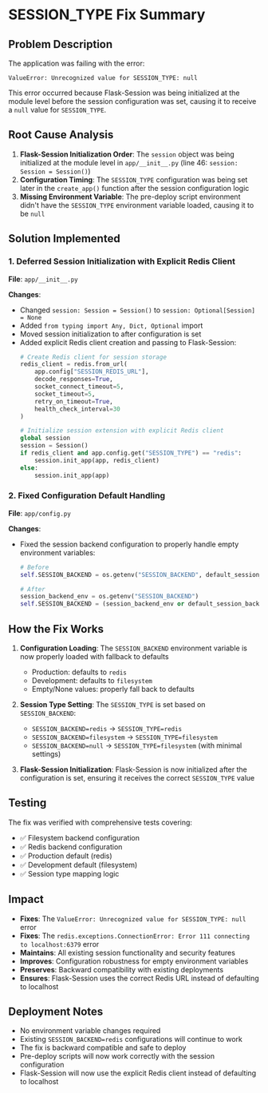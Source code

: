 # SESSION_TYPE Fix Summary

## Problem Description

The application was failing with the error:
```
ValueError: Unrecognized value for SESSION_TYPE: null
```

This error occurred because Flask-Session was being initialized at the module level before the session configuration was set, causing it to receive a `null` value for `SESSION_TYPE`.

## Root Cause Analysis

1. **Flask-Session Initialization Order**: The `session` object was being initialized at the module level in `app/__init__.py` (line 46: `session: Session = Session()`)
2. **Configuration Timing**: The `SESSION_TYPE` configuration was being set later in the `create_app()` function after the session configuration logic
3. **Missing Environment Variable**: The pre-deploy script environment didn't have the `SESSION_TYPE` environment variable loaded, causing it to be `null`

## Solution Implemented

### 1. Deferred Session Initialization with Explicit Redis Client

**File**: `app/__init__.py`

**Changes**:
- Changed `session: Session = Session()` to `session: Optional[Session] = None`
- Added `from typing import Any, Dict, Optional` import
- Moved session initialization to after configuration is set
- Added explicit Redis client creation and passing to Flask-Session:
  ```python
  # Create Redis client for session storage
  redis_client = redis.from_url(
      app.config["SESSION_REDIS_URL"], 
      decode_responses=True,
      socket_connect_timeout=5,
      socket_timeout=5,
      retry_on_timeout=True,
      health_check_interval=30
  )
  
  # Initialize session extension with explicit Redis client
  global session
  session = Session()
  if redis_client and app.config.get("SESSION_TYPE") == "redis":
      session.init_app(app, redis_client)
  else:
      session.init_app(app)
  ```

### 2. Fixed Configuration Default Handling

**File**: `app/config.py`

**Changes**:
- Fixed the session backend configuration to properly handle empty environment variables:
  ```python
  # Before
  self.SESSION_BACKEND = os.getenv("SESSION_BACKEND", default_session_backend).lower()
  
  # After
  session_backend_env = os.getenv("SESSION_BACKEND")
  self.SESSION_BACKEND = (session_backend_env or default_session_backend).lower()
  ```

## How the Fix Works

1. **Configuration Loading**: The `SESSION_BACKEND` environment variable is now properly loaded with fallback to defaults
   - Production: defaults to `redis`
   - Development: defaults to `filesystem`
   - Empty/None values: properly fall back to defaults

2. **Session Type Setting**: The `SESSION_TYPE` is set based on `SESSION_BACKEND`:
   - `SESSION_BACKEND=redis` → `SESSION_TYPE=redis`
   - `SESSION_BACKEND=filesystem` → `SESSION_TYPE=filesystem`
   - `SESSION_BACKEND=null` → `SESSION_TYPE=filesystem` (with minimal settings)

3. **Flask-Session Initialization**: Flask-Session is now initialized after the configuration is set, ensuring it receives the correct `SESSION_TYPE` value

## Testing

The fix was verified with comprehensive tests covering:
- ✅ Filesystem backend configuration
- ✅ Redis backend configuration  
- ✅ Production default (redis)
- ✅ Development default (filesystem)
- ✅ Session type mapping logic

## Impact

- **Fixes**: The `ValueError: Unrecognized value for SESSION_TYPE: null` error
- **Fixes**: The `redis.exceptions.ConnectionError: Error 111 connecting to localhost:6379` error
- **Maintains**: All existing session functionality and security features
- **Improves**: Configuration robustness for empty environment variables
- **Preserves**: Backward compatibility with existing deployments
- **Ensures**: Flask-Session uses the correct Redis URL instead of defaulting to localhost

## Deployment Notes

- No environment variable changes required
- Existing `SESSION_BACKEND=redis` configurations will continue to work
- The fix is backward compatible and safe to deploy
- Pre-deploy scripts will now work correctly with the session configuration
- Flask-Session will now use the explicit Redis client instead of defaulting to localhost
